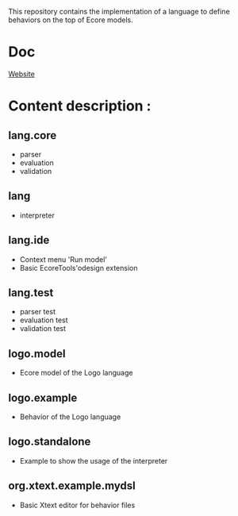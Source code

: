This repository contains the implementation of a language to define behaviors on the top of Ecore models.

Doc
===
[Website](https://fcoulon.github.io/fluffy-umbrella/)

Content description :
=====================

lang.core
---------
 * parser
 * evaluation
 * validation

lang
----
 * interpreter

lang.ide
--------
 * Context menu 'Run model'
 * Basic EcoreTools'odesign extension

lang.test
---------
 * parser test
 * evaluation test
 * validation test

logo.model
----------
 * Ecore model of the Logo language

logo.example
------------
 * Behavior of the Logo language

logo.standalone
---------------
 * Example to show the usage of the interpreter

org.xtext.example.mydsl
-----------------------
 * Basic Xtext editor for behavior files
